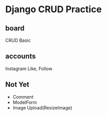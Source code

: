 # Django CRUD Practice

## board
CRUD Basic

## accounts
Instagram Like, Follow

## Not Yet
- Comment 
- ModelForm 
- Image Upload(ResizeImage)